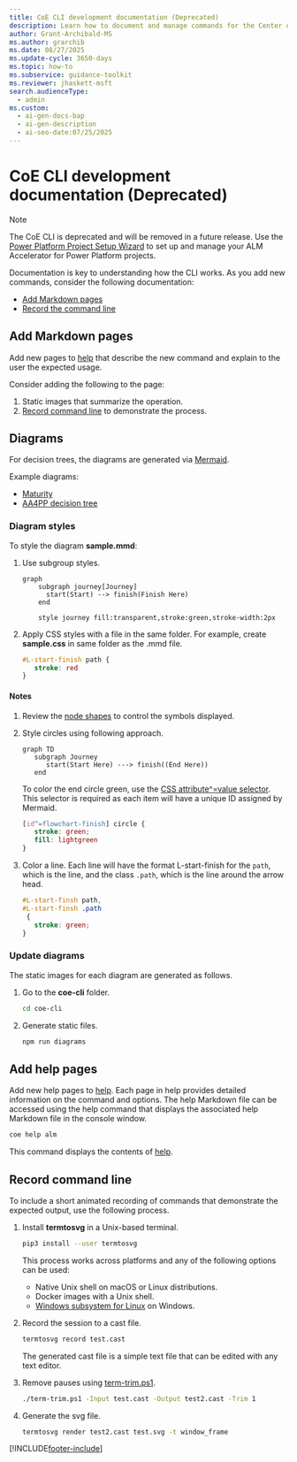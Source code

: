 ```yaml
---
title: CoE CLI development documentation (Deprecated)
description: Learn how to document and manage commands for the Center of Excellence command-line interface, including add Markdown pages and record command-line sessions.
author: Grant-Archibald-MS
ms.author: grarchib
ms.date: 08/27/2025
ms.update-cycle: 3650-days
ms.topic: how-to
ms.subservice: guidance-toolkit
ms.reviewer: jhaskett-msft
search.audienceType:
  - admin
ms.custom:
  - ai-gen-docs-bap
  - ai-gen-description
  - ai-seo-date:07/25/2025
---
```


# CoE CLI development documentation (Deprecated)

> [!NOTE]
> The CoE CLI is deprecated and will be removed in a future release. Use the [Power Platform Project Setup Wizard](../../../alm-accelerator/setup-admin-tasks.md) to set up and manage your ALM Accelerator for Power Platform projects.

Documentation is key to understanding how the CLI works. As you add new commands, consider the following documentation:

- [Add Markdown pages](#add-markdown-pages)
- [Record the command line](#record-command-line)

## Add Markdown pages

Add new pages to [help](https://github.com/microsoft/coe-starter-kit/tree/main/coe-cli/docs/help/) that describe the new command and explain to the user the expected usage.

Consider adding the following to the page:

1. Static images that summarize the operation.
1. [Record command line](#record-command-line) to demonstrate the process.

## Diagrams

For decision trees, the diagrams are generated via [Mermaid](https://mermaid-js.github.io/mermaid).

Example diagrams:

- [Maturity](/power-platform/guidance/coe/cli/alm/maturity/maturity.svg)
- [AA4PP decision tree](/power-platform/guidance/coe/cli/alm/maturity/decision-tree.svg)

### Diagram styles

To style the diagram **sample.mmd**:

1. Use subgroup styles.

    ```mermaid
    graph
        subgraph journey[Journey]
          start(Start) --> finish(Finish Here)
        end
    
        style journey fill:transparent,stroke:green,stroke-width:2px
    ```

1. Apply CSS styles with a file in the same folder. For example, create **sample.css** in same folder as the .mmd file.

    ```css
    #L-start-finish path {
       stroke: red
    }
    ```

#### Notes

1. Review the [node shapes](https://mermaid-js.github.io/mermaid/#/flowchart?id=node-shapes) to control the symbols displayed.

1. Style circles using following approach.

    ```mermaid
    graph TD
       subgraph Journey
          start(Start Here) ---> finish((End Here))
       end
    ```

    To color the end circle green, use the [CSS attribute^=value selector](https://www.w3schools.com/cssref/sel_attr_begin.asp). This selector is required as each item will have a unique ID assigned by Mermaid.

    ```css
    [id^=flowchart-finish] circle {
       stroke: green;
       fill: lightgreen
    }
    ```

1. Color a line. Each line will have the format L-start-finish for the `path`, which is the line, and the class `.path`, which is the line around the arrow head.

    ```css
    #L-start-finsh path,
    #L-start-finsh .path
     {
       stroke: green;
    }
    ```

### Update diagrams

The static images for each diagram are generated as follows.

1. Go to the **coe-cli** folder.

    ```bash
    cd coe-cli
    ```

1. Generate static files.

    ```bash
    npm run diagrams
    ```

## Add help pages

Add new help pages to [help](https://github.com/microsoft/coe-starter-kit/tree/main/coe-cli/docs/help/). Each page in help provides detailed information on the command and options. The help Markdown file can be accessed using the help command that displays the associated help Markdown file in the console window.

```bash
coe help alm
```

This command displays the contents of [help](https://aka.ms/coe-cli/help/alm).

## Record command line

To include a short animated recording of commands that demonstrate the expected output, use the following process.

1. Install **termtosvg** in a Unix-based terminal.

    ```bash
    pip3 install --user termtosvg
    ```

    This process works across platforms and any of the following options can be used:

    - Native Unix shell on macOS or Linux distributions.
    - Docker images with a Unix shell.
    - [Windows subsystem for Linux](/windows/wsl/install-win10) on Windows.

1. Record the session to a cast file.

    ```bash
    termtosvg record test.cast
    ```

    The generated cast file is a simple text file that can be edited with any text editor.

1. Remove pauses using [term-trim.ps1](https://github.com/microsoft/coe-starter-kit/tree/main/coe-cli/scripts/term-trim.ps1).

    ```bash
    ./term-trim.ps1 -Input test.cast -Output test2.cast -Trim 1
    
    ```

1. Generate the svg file.

    ```bash
    termtosvg render test2.cast test.svg -t window_frame
    ```

[!INCLUDE[footer-include](../../../../includes/footer-banner.md)]
